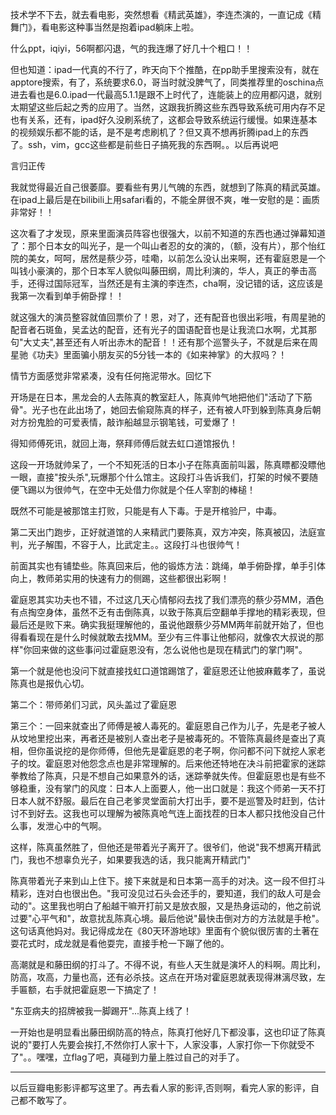 技术学不下去，就去看电影，突然想看《精武英雄》，李连杰演的，一直记成《精舞门》，看电影这种事当然是抱着ipad躺床上啦。

什么ppt，iqiyi，56啊都闪退，气的我连爆了好几十个粗口！！

但也知道：ipad一代真的不行了，昨天向下个推酷，在pp助手里搜索没有，就在apptore搜索，有了，系统要求6.0，哥当时就没脾气了，同类推荐里的oschina点进去看也是6.0.ipad一代最高5.1.1是跟不上时代了，连能装上的应用都闪退，就别太期望这些后起之秀的应用了。当然，这跟我折腾这些东西导致系统可用内存不足也有关系，还有，ipad好久没刷系统了，这都会导致系统运行缓慢。如果连基本的视频娱乐都不能的话，是不是考虑刷机了？但又真不想再折腾ipad上的东西了。ssh，vim，gcc这些都是前些日子搞死我的东西啊。。以后再说吧

言归正传

我就觉得最近自己很萎靡。要看些有男儿气魄的东西，就想到了陈真的精武英雄。在ipad上最后是在bilibili上用safari看的，不能全屏很不爽，唯一安慰的是：画质非常好！！

这次看了才发现，原来里面演员阵容也很强大，以前不知道的东西也通过弹幕知道了：那个日本女的叫光子，是一个叫山者忍的女的演的，（额，没有片），那个怡红院的美女，呵呵，居然是蔡少芬，哇嘞，以前怎么没认出来啊，还有霍庭恩是一个叫钱小豪演的，那个日本军人貌似叫藤田纲，周比利演的，华人，真正的拳击高手，还得过国际冠军，当然还是有主演的李连杰，cha啊，没记错的话，这应该是我第一次看到单手俯卧撑！！

就这强大的演员整容就值回票价了！恩，对了，还有配音也很出彩哦，有周星驰的配音者石斑鱼，吴孟达的配音，还有光子的国语配音也是让我流口水啊，尤其那句"大丈夫",甚至还有人听出赤木的配音！！还有那个巡警头子，不就是后来在周星驰《功夫》里面骗小朋友买的5分钱一本的《如来神掌》的大叔吗？！

情节方面感觉非常紧凑，没有任何拖泥带水。回忆下

开场是在日本，黑龙会的人去陈真的教室赶人，陈真帅气地把他们"活动了下筋骨"。光子也在此出场了，她回去偷窥陈真的样子，还有被人吓到躲到陈真身后朝对方扮鬼脸的可爱表情，敲诈船越显示钢笔钱，可爱爆了！

得知师傅死讯，就回上海，祭拜师傅后就去虹口道馆报仇！

这段一开场就帅呆了，一个不知死活的日本小子在陈真面前叫嚣，陈真瞟都没瞟他一眼，直接"按头杀",玩爆那个什么馆主。这段打斗告诉我们，打架的时候不要随便飞踢以为很帅气，在空中无处借力你就是个任人宰割的棒槌！

既然不可能是被那馆主打败，只能是有人下毒。于是开棺验尸，中毒。

第二天出门跑步，正好就道馆的人来精武门要陈真，双方冲突，陈真被囚，法庭宣判，光子解围，不容于人，比武定主。。这段打斗也很帅气！

前面其实也有铺垫些。陈真回来后，他的锻炼方法：跳绳，单手俯卧撑，单手引体向上，教师弟实用的快速有力的侧踢，这些都很出彩啊！

霍庭恩其实功夫也不错，不过这几天心情郁闷去找了我们漂亮的蔡少芬MM，酒色有点掏空身体，虽然不乏有击倒陈真，以致于陈真后空翻单手撑地的精彩表现，但最后还是败下来。确实我挺理解他的，虽说他跟蔡少芬MM两年前就开始了，但也得看看现在是什么时候就敢去找MM。至少有三件事让他郁闷，就像农大叔说的那样"你回来做的这些事问过霍庭恩没有，怎么说他也是现在精武门的掌门啊"。

第一个就是他也没问下就直接找虹口道馆踢馆了，霍庭恩还让他披麻戴孝了，虽说陈真也是报仇心切。

第二个：带师弟们习武，风头盖过了霍庭恩

第三个：一回来就查出了师傅是被人毒死的。霍庭恩自己作为儿子，先是老子被人从坟地里挖出来，再者还是被别人查出老子是被毒死的。不管陈真最终是查出了真相，但你虽说挖的是你师傅，但他先是霍庭恩的老子啊，你问都不问下就挖人家老子的坟。霍庭恩对他怨念点也是非常理解的。后来他还特地在决斗前把霍家的迷踪拳教给了陈真，只是不想自己如果意外的话，迷踪拳就失传。但霍庭恩也是有些不够稳重，没有掌门的风度：日本人上面要人，他一出口就是：我这个师弟一天不打日本人就不舒服。最后在自己老爹灵堂面前大打出手，要不是巡警及时赶到，估计讨不到好去。这我也可以理解为被陈真呛气连上面找茬的日本人都只找他没自己什么事，发泄心中的气啊。


这样，陈真虽然胜了，但他还是带着光子离开了。很爷们，他说"我不想离开精武门，我也不想辜负光子，如果要我选的话，我只能离开精武门"

陈真带着光子来到山上住下。接下来就是和日本第一高手的对决。这一段不但打斗精彩，连对白也很出色。"我可没见过石头会还手的，要知道，我们的敌人可是会动的"。这里我也明白了船越干嘛开打前又是放衣服，又是热身运动的，他之前说过要"心平气和"，故意扰乱陈真心境。最后他说"最快击倒对方的方法就是手枪"。这句话真他妈对。我记得成龙在《80天环游地球》里面有个貌似很厉害的土著在耍花式时，成龙就是看他耍完，直接手枪一下蹦了他的。

高潮就是和藤田纲的打斗了。不得不说，有些人天生就是演坏人的料啊。周比利，防高，攻高，力量也高，还有必杀技。这点在开场对霍庭恩就表现得淋漓尽致，左手匾额，右手就把霍庭恩一下搞定了！

"东亚病夫的招牌被我一脚踢开"...陈真上线了！

一开始也是明显看出藤田纲防高的特点，陈真打他好几下都没事，这也印证了陈真说的"要打人先要会挨打,不然你打人家十下，人家没事，人家打你一下你就受不了"。。嘿嘿，立flag了吧，真碰到力量上胜过自己的对手了。

-------------

以后豆瓣电影影评都写这里了。再去看人家的影评,否则啊，看完人家的影评，自己都不敢写了。
